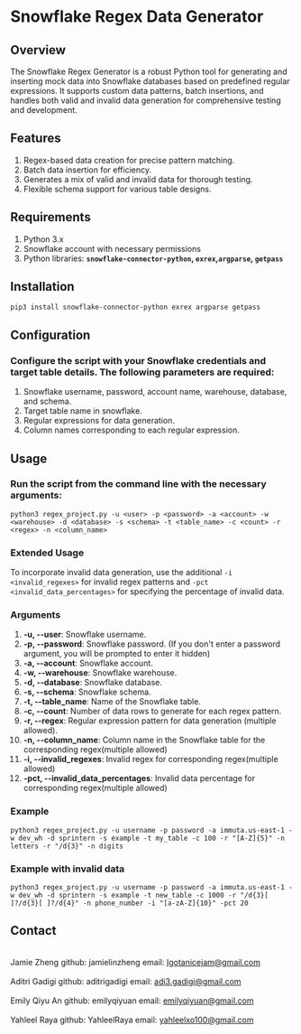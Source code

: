 # Snowflake Regex Data Generator

## Overview
The Snowflake Regex Generator is a robust Python tool for generating and inserting mock data into Snowflake databases based on predefined regular expressions. It supports custom data patterns, batch insertions, and handles both valid and invalid data generation for comprehensive testing and development.

## Features 
1. Regex-based data creation for precise pattern matching.
2. Batch data insertion for efficiency.
3. Generates a mix of valid and invalid data for thorough testing.
4. Flexible schema support for various table designs.

## Requirements 
1. Python 3.x
2. Snowflake account with necessary permissions
3. Python libraries: **`snowflake-connector-python`, `exrex`,`argparse`, `getpass`**

## Installation
`pip3 install snowflake-connector-python exrex argparse getpass`

## Configuration
### Configure the script with your Snowflake credentials and target table details. The following parameters are required:
1. Snowflake username, password, account name, warehouse, database, and schema.
2. Target table name in snowflake.
3. Regular expressions for data generation.
4. Column names corresponding to each regular expression.

## Usage
### Run the script from the command line with the necessary arguments:
`python3 regex_project.py -u <user> -p <password> -a <account> -w <warehouse> -d <database> -s <schema> -t <table_name> -c <count> -r <regex> -n <column_name>`
### Extended Usage 
To incorporate invalid data generation, use the additional `-i <invalid_regexes>` for invalid regex patterns and `-pct <invalid_data_percentages>` for specifying the percentage of invalid data.

### Arguments
1. **-u, --user**: Snowflake username.
2. **-p, --password**: Snowflake password. (If you don't enter a password argument, you will be prompted to enter it hidden)
3. **-a, --account**: Snowflake account.
4. **-w, --warehouse**: Snowflake warehouse.
5. **-d, --database**: Snowflake database.
6. **-s, --schema**: Snowflake schema.
7. **-t, --table_name**: Name of the Snowflake table.
8. **-c, --count**: Number of data rows to generate for each regex pattern.
9. **-r, --regex**: Regular expression pattern for data generation (multiple allowed).
10. **-n, --column_name**: Column name in the Snowflake table for the corresponding regex(multiple allowed) 
11. **-i, --invalid_regexes**: Invalid regex for corresponding regex(multiple allowed) 
12. **-pct, --invalid_data_percentages**: Invalid data percentage for corresponding regex(multiple allowed) 

### Example
`python3 regex_project.py -u username -p password -a immuta.us-east-1 -w dev_wh -d sprintern -s example -t my_table -c 100 -r "[A-Z]{5}" -n letters -r "/d{3}" -n digits`

### Example with invalid data
`python3 regex_project.py -u username -p password -a immuta.us-east-1 -w dev_wh -d sprintern -s example -t new_table -c 1000 -r "/d{3}[ ]?/d{3}[ ]?/d{4}" -n phone_number -i "[a-zA-Z]{10}" -pct 20`

## Contact
<br> Jamie Zheng github: jamielinzheng email: Igotanicejam@gmail.com </br>
<br> Aditri Gadigi github: aditrigadigi email: adi3.gadigi@gmail.com </br>
<br> Emily Qiyu An github: emilyqiyuan email: emilyqiyuan@gmail.com </br>
<br> Yahleel Raya github: YahleelRaya email: yahleelxo100@gmail.com </br>

